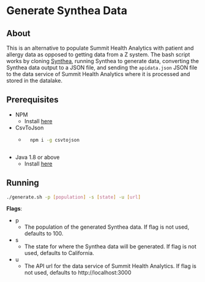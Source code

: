 # Generate Synthea Data

## About

This is an alternative to populate Summit Health Analytics with patient and allergy data as opposed to getting data from a Z system. The bash script works by cloning [Synthea](https://github.com/synthetichealth/synthea), running Synthea to generate data, converting the Synthea data output to a JSON file, and sending the `apidata.json` JSON file to the data service of Summit Health Analytics where it is processed and stored in the datalake.

## Prerequisites

* NPM
    * Install [here](https://www.npmjs.com/get-npm)
* CsvToJson
    * ```bash 
        npm i -g csvtojson
    ```
* Java 1.8 or above
    * Install [here](https://www.oracle.com/technetwork/java/javase/downloads/index.html)

## Running

```bash
./generate.sh -p [population] -s [state] -u [url]
```

**Flags**:
* p
    * The population of the generated Synthea data. If flag is not used, defaults to 100.
* s
    * The state for where the Synthea data will be generated. If flag is not used, defaults to California.
* u
    * The API url for the data service of Summit Health Analytics. If flag is not used, defaults to http://localhost:3000
